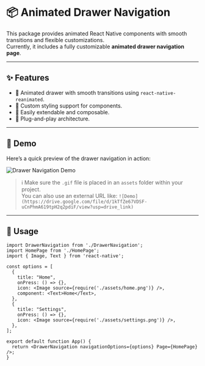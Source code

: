 # 📦 Animated Drawer Navigation

This package provides animated React Native components with smooth transitions and flexible customizations.  
Currently, it includes a fully customizable **animated drawer navigation page**.

---

## ✨ Features

- 📱 Animated drawer with smooth transitions using `react-native-reanimated`.
- 🎨 Custom styling support for components.
- 🧩 Easily extendable and composable.
- 🚀 Plug-and-play architecture.

---

## 📸 Demo

Here’s a quick preview of the drawer navigation in action:

![Drawer Navigation Demo](https://drive.google.com/file/d/1kTfZe67VDSF-uCnPhmA619tpH2q2pdiF/view?usp=drive_link)

> ℹ️ Make sure the `.gif` file is placed in an `assets` folder within your project.  
> You can also use an external URL like:
> `![Demo](https://drive.google.com/file/d/1kTfZe67VDSF-uCnPhmA619tpH2q2pdiF/view?usp=drive_link)`

---

## 🧠 Usage

```tsx
import DrawerNavigation from './DrawerNavigation';
import HomePage from './HomePage';
import { Image, Text } from 'react-native';

const options = [
  {
    title: "Home",
    onPress: () => {},
    icon: <Image source={require('./assets/home.png')} />,
    component: <Text>Home</Text>,
  },
  {
    title: "Settings",
    onPress: () => {},
    icon: <Image source={require('./assets/settings.png')} />,
  },
];

export default function App() {
  return <DrawerNavigation navigationOptions={options} Page={HomePage} />;
}
